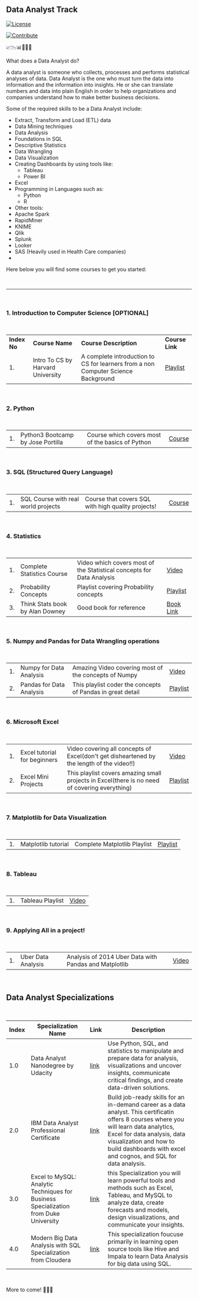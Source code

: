 ## Data Analyst Track  

[![License](https://img.shields.io/badge/License-CC0%201.0%20Universal-brightgreen.svg?style=flat-square)](https://github.com/66daysofdata/License)

[![Contribute](https://img.shields.io/badge/PRs-Contributions%20are%20welcome-blue.svg?style=flat-square)](https://github.com/66daysofdata/Welcome-to-the-community)

📈📉📊🧡💛💚
 
What does a Data Analyst do?
<p>A data analyst is someone who collects, processes and performs statistical analyses of data. Data Analyst is the one who must turn the data into information and the information into insights. He or she can translate numbers and data into plain English in order to help organizations and companies understand how to make better business decisions.</p>

Some of the required skills to be a Data Analyst include:

- Extract, Transform and Load (ETL) data
- Data Mining techniques
- Data Analysis
- Foundations in SQL
- Descriptive Statistics
- Data Wrangling
- Data Visualization
- Creating Dashboards by using tools like:
  - Tableau
  - Power BI
 - Excel 
 - Programming in Languages such as:
   - Python
   - R
 - Other tools:
  - Apache Spark
  - RapidMiner
  - KNIME
  - Qlik
  - Splunk
  - Looker 
  - SAS (Heavily used in Health Care companies)
  - 
  
Here below you will find some courses to get you started:

<br>

---

<br>

### 1. Introduction to Computer Science [OPTIONAL]

<br>

<table>
<tr>
    <td>        
        <b>Index No</b>
    </td>
    <td>
        <b>Course Name</b>
    </td>
    <td>
        <b>Course Description</b>
    </td>
    <td>
        <b>Course Link</b>
    </td>
</tr>
<tr>
    <td>        
        1.
    </td>
    <td>
        Intro To CS by Harvard University
    </td>
    <td>
        A complete introduction to CS for learners from a non Computer Science Background
    </td>
    <td>
        <a href = 'https://www.youtube.com/playlist?list=PLWKjhJtqVAbmGw5fN5BQlwuug-8bDmabi'>Playlist</a>
    </td>
</tr>
</table>

<br>

### 2. Python

<br>

<table>
<tr>
    <td>        
        1.
    </td>
    <td>
        Python3 Bootcamp by Jose Portilla
    </td>
    <td>
        Course which covers most of the basics of Python
    </td>
    <td>
        <a href = 'https://www.udemy.com/course/complete-python-bootcamp/'>Course</a>
    </td>
</tr>
</table>

<br>

### 3. SQL (Structured Query Language)

<br>

<table>
<tr>
    <td>        
        1.
    </td>
    <td>
    SQL Course with real world projects    
    </td>
    <td>
        Course that covers SQL with high quality projects!
    </td>
    <td>
        <a href = 'https://www.udemy.com/course/the-ultimate-mysql-bootcamp-go-from-sql-beginner-to-expert/'>Course</a>
    </td>
</tr>
</table>

<br>

### 4. Statistics

<br>

<table>
<tr>
    <td>        
        1.
    </td>
    <td>
    Complete Statistics Course      
    </td>
    <td>
        Video which covers most of the Statistical concepts for Data Analysis
    </td>
    <td>
        <a href = 'https://www.youtube.com/watch?v=xxpc-HPKN28'>Video</a>
    </td>
</tr>
<tr>
    <td>        
        2.
    </td>
    <td>
          Probability Concepts  
    </td>
    <td>
        Playlist covering Probability concepts
    </td>
    <td>
        <a href = 'https://www.youtube.com/playlist?list=PLKhIyg7HglikW9E83pxIv2VFZVa-DxlKB'>Playlist</a>
    </td>
</tr>
<tr>
    <td>        
        3.
    </td>
    <td>
         Think Stats book by Alan Downey   
    </td>
    <td>
    Good book for reference    
    </td>
    <td>
        <a href = '#'>Book Link</a>
    </td>
</tr>
</table>

<br>

### 5. Numpy and Pandas for Data Wrangling operations

<br>

<table>
<tr>
    <td>        
        1.
    </td>
    <td>
    Numpy for Data Analysis    
    </td>
    <td>
    Amazing Video covering most of the concepts of Numpy    
    </td>
    <td>
        <a href = 'https://www.youtube.com/watch?v=ZB7BZMhfPgk'>Video</a>
    </td>
</tr>

<tr>
    <td>        
        2.
    </td>
    <td>
    Pandas for Data Analysis   
    </td>
    <td>
    This playlist coder the concepts of Pandas in great detail
    </td>
    <td>
        <a href = 'https://www.youtube.com/playlist?list=PL-osiE80TeTsWmV9i9c58mdDCSskIFdDS'>Playlist</a>
    </td>
</tr>
</table>

<br>

### 6. Microsoft Excel

<br>

<table>
<tr>
    <td>        
        1.
    </td>
    <td>
        Excel tutorial for beginners
    </td>
    <td>
     Video covering all concepts of Excel(don't get disheartened by the length of the video!!)  
    </td>
    <td>
        <a href = 'https://www.youtube.com/watch?v=27dxBp0EgCc'>Video</a>
    </td>
</tr>

<tr>
    <td>        
        2.
    </td>
    <td>
        Excel Mini Projects
    </td>
    <td>
    This playlist covers amazing small projects in Excel(there is no need of covering everything)
    </td>
    <td>
        <a href = 'https://www.youtube.com/playlist?list=PL-osiE80TeTsWmV9i9c58mdDCSskIFdDS'>Playlist</a>
    </td>
</tr>
</table>

<br>

### 7. Matplotlib for Data Visualization

<br>

<table>
<tr>
    <td>        
        1.
    </td>
    <td>
        Matplotlib tutorial
    </td>
    <td>
     Complete Matplotlib Playlist  
    </td>
    <td>
        <a href = 'https://www.youtube.com/playlist?list=PL-osiE80TeTvipOqomVEeZ1HRrcEvtZB_'>Playlist</a>
    </td>
</tr>
</table>

<br>

### 8. Tableau 

<br>

<table>
<tr>
    <td>1.</td>
    <td>        
        Tableau Playlist
    </td>
    <td>
        <a href = 'https://www.youtube.com/playlist?list=PL6_D9USWkG1DkvclGfsFnJno5b_rDvArK'>Video</a>
    </td>
</tr>
</table>

<br>

### 9. Applying All in a project!

<br>

<table>
<tr>
    <td>        
        1.
    </td>
    <td>
        Uber Data Analysis
    </td>
    <td>
            Analysis of 2014 Uber Data with Pandas and Matplotlib
    </td>
    <td>
        <a href = 'https://www.youtube.com/watch?v=Q73ADVZCqSU'>Video</a>
    </td>
</tr>
</table>

<br>

## Data Analyst Specializations

<br>

| Index |  Specialization Name	| Link | Description |
| ----- | ------------------- | ----| ------------ |
| 1.0 | Data Analyst Nanodegree by Udacity | [link](https://www.udacity.com/course/data-analyst-nanodegree--nd002)| Use Python, SQL, and statistics to manipulate and prepare data for analysis, visualizations and uncover insights, communicate critical findings, and create data-driven solutions. |
| 2.0 | IBM Data Analyst Professional Certificate | [link](https://www.coursera.org/professional-certificates/ibm-data-analyst) |  Build job-ready skills for an in-demand career as a data analyst. This certificatin offers 8 courses where you will learn data analytics, Excel for data analysis, data visualization and how to build dashboards with excel and cognos, and SQL for data analysis.|
| 3.0 | Excel to MySQL: Analytic Techniques for Business Specialization from Duke University | [link](https://www.coursera.org/specializations/excel-mysql)   |  this Specialization you will learn powerful tools and methods such as Excel, Tableau, and MySQL to analyze data, create forecasts and models, design visualizations, and communicate your insights. |
| 4.0  | Modern Big Data Analysis with SQL Specialization from Cloudera |  [link](https://www.coursera.org/specializations/cloudera-big-data-analysis-sql) | This specialization foucuse primarily in learning open source tools like Hive and Impala to learn Data Analysis for big data using SQL. |

<br>

More to come! 🔔🔔🔔
